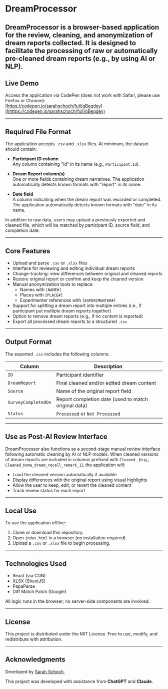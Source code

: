 # DreamProcessor

**DreamProcessor** is a browser-based application for the review, cleaning, and anonymization of dream reports collected. It is designed to facilitate the processing of raw or automatically pre-cleaned dream reports (e.g., by using AI or NLP).
---

## Live Demo

Access the application via CodePen (does not work with Safari, please use Firefox or Chrome):  
[https://codepen.io/sarahschoch/full/qBeqdey](hhttps://codepen.io/sarahschoch/full/qBeqdey)

---

## Required File Format

The application accepts `.csv` and `.xlsx` files. At minimum, the dataset should contain:

- **Participant ID column**  
  Any column containing "id" in its name (e.g., `Participant.Id`).

- **Dream Report column(s)**  
  One or more fields containing dream narratives. The application automatically detects known formats with "report" in its name.

- **Date field**  
  A column indicating when the dream report was recorded or completed. The application automatically detects known formats with "date" in its name.

In addition to raw data, users may upload a previously exported and cleaned file, which will be matched by participant ID, source field, and completion date.

---

## Core Features

- Upload and parse `.csv` or `.xlsx` files
- Interface for reviewing and editing individual dream reports
- Change-tracking: view differences between original and cleaned reports
- Restore original report or confirm and keep the cleaned version
- Manual anonymization tools to replace:
  - Names with `[NAME#]`
  - Places with `[PLACE#]`
  - Experimenter references with `[EXPERIMENTER#]`
- Support for splitting a dream report into multiple entries (i.e., if participant put multiple dream reports together)
- Option to remove dream reports (e.g., if no content is reported)
- Export all processed dream reports to a structured `.csv`

---

## Output Format

The exported `.csv` includes the following columns:

| Column              | Description                                          |
|---------------------|------------------------------------------------------|
| `ID`                | Participant identifier                               |
| `DreamReport`       | Final cleaned and/or edited dream content            |
| `Source`            | Name of the original report field                    |
| `SurveyCompletedOn` | Report completion date (used to match original data) |
| `Status`            | `Processed` or `Not Processed`                       |

---

## Use as Post-AI Review Interface

DreamProcessor also functions as a second-stage manual review interface following automatic cleaning by AI or NLP models. When cleaned versions of dream reports are included in columns prefixed with `Cleaned_` (e.g., `Cleaned_Home_dream_recall_remark_1`), the application will:

- Load the cleaned version automatically if available  
- Display differences with the original report using visual highlights  
- Allow the user to keep, edit, or revert the cleaned content  
- Track review status for each report  

---

## Local Use

To use the application offline:

1. Clone or download this repository.
2. Open `index.html` in a browser (no installation required).
3. Upload a `.csv` or `.xlsx` file to begin processing.

---

## Technologies Used

- React (via CDN)
- XLSX (SheetJS)
- PapaParse
- Diff Match Patch (Google)

All logic runs in the browser; no server-side components are involved.

---

## License

This project is distributed under the MIT License. Free to use, modify, and redistribute with attribution.

---

## Acknowledgments

Developed by [Sarah Schoch](https://github.com/SarahSchoch).

This project was developed with assistance from **ChatGPT** and **Claude**.

